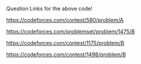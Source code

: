 
Question Links for the above code!
 
     
https://codeforces.com/contest/580/problem/A 

https://codeforces.com/problemset/problem/1475/B

https://codeforces.com/contest/1175/problem/B

https://codeforces.com/contest/1498/problem/B

